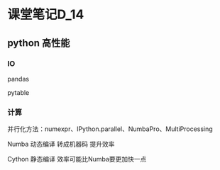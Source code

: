 # 课堂笔记D_14

## python 高性能

### IO

pandas

pytable

### 计算

并行化方法：numexpr、IPython.parallel、NumbaPro、MultiProcessing

Numba 动态编译 转成机器码 提升效率

Cython 静态编译 效率可能比Numba要更加快一点

 